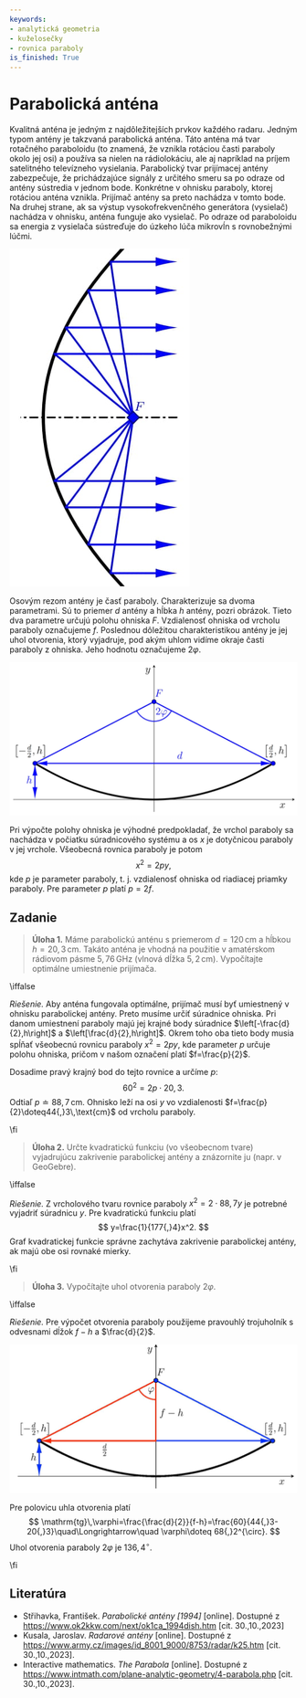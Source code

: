 ```yaml
---
keywords:
- analytická geometria
- kuželosečky
- rovnica paraboly
is_finished: True
---
```


# Parabolická anténa

Kvalitná anténa je jedným z najdôležitejších prvkov každého radaru. Jedným typom antény je takzvaná parabolická anténa. Táto anténa má tvar rotačného paraboloidu (to znamená, že vznikla rotáciou časti paraboly okolo jej osi) a používa sa nielen na rádiolokáciu, ale aj napríklad na príjem satelitného televízneho vysielania.
Parabolický tvar prijímacej antény zabezpečuje, že prichádzajúce signály z určitého smeru sa po odraze od antény sústredia v jednom bode. Konkrétne v ohnisku paraboly, ktorej rotáciou anténa vznikla. Prijímač antény sa preto nachádza v tomto bode. Na druhej strane, ak sa výstup vysokofrekvenčného generátora (vysielač) nachádza v ohnisku, anténa funguje ako vysielač. Po odraze od paraboloidu sa energia z vysielača sústreďuje do úzkeho lúča mikrovĺn s rovnobežnými lúčmi.

![Rez parabolickou anténou](00024_1.jpg)

Osovým rezom antény je časť paraboly. Charakterizuje sa dvoma parametrami. Sú to priemer $d$ antény a hĺbka $h$ antény, pozri obrázok. Tieto dva parametre určujú polohu ohniska $F$. Vzdialenosť ohniska od vrcholu paraboly označujeme $f$. Poslednou dôležitou charakteristikou antény je jej uhol otvorenia, ktorý vyjadruje, pod akým uhlom vidíme okraje časti paraboly z ohniska. Jeho hodnotu označujeme $2\varphi$.

![Model parabolické antény](00024_2.jpg)

Pri výpočte polohy ohniska je výhodné predpokladať, že vrchol paraboly sa nachádza v počiatku súradnicového systému a os $x$ je dotyčnicou paraboly v jej vrchole. Všeobecná rovnica paraboly je potom $$x^2=2py,$$
kde $p$ je parameter paraboly, t. j. vzdialenosť ohniska od riadiacej priamky paraboly. Pre parameter $p$ platí $p=2f$.

## Zadanie

> **Úloha 1.** Máme parabolickú anténu s priemerom $d=120\,\text{cm}$ a hĺbkou $h=20{,}3\,\text{cm}$. Takáto anténa je vhodná na použitie v amatérskom rádiovom pásme $5{,}76\,\text{GHz}$ (vlnová dĺžka $5{,}2\,\text{cm}$). Vypočítajte optimálne umiestnenie prijímača.

\iffalse

*Riešenie.* Aby anténa fungovala optimálne, prijímač musí byť umiestnený v ohnisku parabolickej antény. Preto musíme určiť súradnice ohniska. Pri danom umiestnení paraboly majú jej krajné body súradnice $\left[-\frac{d}{2},h\right]$ a $\left[\frac{d}{2},h\right]$.  Okrem toho oba tieto body musia spĺňať všeobecnú rovnicu paraboly $x^2=2py,$ kde parameter $p$ určuje polohu ohniska, pričom v našom označení platí $f=\frac{p}{2}$. 

Dosadime pravý krajný bod do tejto rovnice a určíme $p$:
$$60^2=2p\cdot 20{,}3.$$
Odtiaľ $p \doteq  88{,}7\,\text{cm}$. Ohnisko leží na osi $y$ vo vzdialenosti $f=\frac{p}{2}\doteq44{,}3\,\text{cm}$ od vrcholu paraboly. 

\fi

> **Úloha 2.** Určte kvadratickú funkciu (vo všeobecnom tvare) vyjadrujúcu zakrivenie parabolickej antény a znázornite ju (napr. v GeoGebre).

\iffalse

*Riešenie.* Z vrcholového tvaru rovnice paraboly $x^2=2\cdot 88{,}7 y$ 
je potrebné vyjadriť súradnicu $y$. Pre kvadratickú funkciu platí 
$$
y=\frac{1}{177{,}4}x^2.
$$ 
Graf kvadratickej funkcie správne zachytáva zakrivenie parabolickej antény, ak majú obe osi rovnaké mierky.

\fi

> **Úloha 3.** Vypočítajte uhol otvorenia paraboly $2\varphi$.

\iffalse

*Riešenie.* Pre výpočet otvorenia paraboly použijeme pravouhlý trojuholník s odvesnami dĺžok $f-h$ a $\frac{d}{2}$. 

![Trojuholník pre výpočet uhlu otvorenia](00024_3.jpg)

Pre polovicu uhla otvorenia platí 
$$
\mathrm{tg}\,\varphi=\frac{\frac{d}{2}}{f-h}=\frac{60}{44{,}3-20{,}3}\quad\Longrightarrow\quad \varphi\doteq 68{,}2^{\circ}.
$$
Uhol otvorenia paraboly $2\varphi$ je $136{,}4^{\circ}$.

\fi

## Literatúra

* Střihavka, František. *Parabolické antény [1994]* [online]. Dostupné z https://www.ok2kkw.com/next/ok1ca_1994dish.htm [cit. 30.\,10.\,2023]
* Kusala, Jaroslav. *Radarové antény* [online]. Dostupné z https://www.army.cz/images/id_8001_9000/8753/radar/k25.htm [cit. 30.\,10.\,2023].
* Interactive mathematics. *The Parabola* [online]. Dostupné z https://www.intmath.com/plane-analytic-geometry/4-parabola.php [cit. 30.\,10.\,2023].

